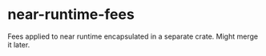 # near-runtime-fees

Fees applied to near runtime encapsulated in a separate crate. Might merge it later.
